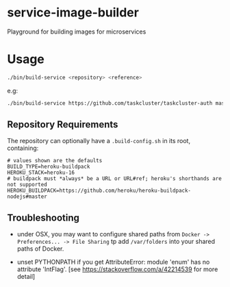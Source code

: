 # service-image-builder

Playground for building images for microservices

# Usage

```sh
./bin/build-service <repository> <reference>
```
e.g:

```sh
./bin/build-service https://github.com/taskcluster/taskcluster-auth master
```
## Repository Requirements

The repository can optionally have a `.build-config.sh` in its root, containing:

```
# values shown are the defaults
BUILD_TYPE=heroku-buildpack
HEROKU_STACK=heroku-16
# buildpack must *always* be a URL or URL#ref; heroku's shorthands are not supported
HEROKU_BUILDPACK=https://github.com/heroku/heroku-buildpack-nodejs#master
```
## Troubleshooting

+ under OSX, you may want to configure shared paths from `Docker -> Preferences... -> File Sharing` tp add `/var/folders` into your shared paths of Docker.

+ unset PYTHONPATH if you get AttributeError: module 'enum' has no attribute 'IntFlag'. [see https://stackoverflow.com/a/42214539 for more detail]